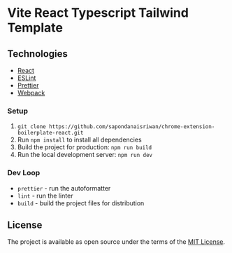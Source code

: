 # Vite React Typescript Tailwind Template

## Technologies
- [React](https://reactjs.org/)
- [ESLint](https://eslint.org/)
- [Prettier](https://prettier.io/)
- [Webpack](https://webpack.js.org/)

### Setup

1. `git clone https://github.com/sapondanaisriwan/chrome-extension-boilerplate-react.git`
2. Run `npm install` to install all dependencies
3. Build the project for production: `npm run build`
4. Run the local development server: `npm run dev`

### Dev Loop

- `prettier` - run the autoformatter
- `lint` - run the linter
- `build` - build the project files for distribution

## License

The project is available as open source under the terms of the [MIT License](LICENSE).
